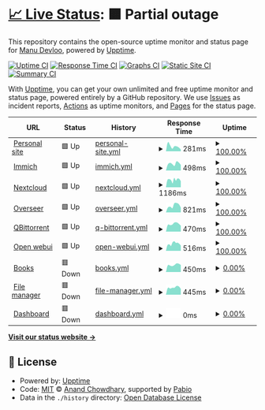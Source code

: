 # [📈 Live Status](https://Manu-Devloo.github.io/upptime): <!--live status--> **🟧 Partial outage**

This repository contains the open-source uptime monitor and status page for [Manu Devloo](www.manudevloo.com), powered by [Upptime](https://github.com/upptime/upptime).

[![Uptime CI](https://github.com/Manu-Devloo/upptime/workflows/Uptime%20CI/badge.svg)](https://github.com/Manu-Devloo/upptime/actions?query=workflow%3A%22Uptime+CI%22)
[![Response Time CI](https://github.com/Manu-Devloo/upptime/workflows/Response%20Time%20CI/badge.svg)](https://github.com/Manu-Devloo/upptime/actions?query=workflow%3A%22Response+Time+CI%22)
[![Graphs CI](https://github.com/Manu-Devloo/upptime/workflows/Graphs%20CI/badge.svg)](https://github.com/Manu-Devloo/upptime/actions?query=workflow%3A%22Graphs+CI%22)
[![Static Site CI](https://github.com/Manu-Devloo/upptime/workflows/Static%20Site%20CI/badge.svg)](https://github.com/Manu-Devloo/upptime/actions?query=workflow%3A%22Static+Site+CI%22)
[![Summary CI](https://github.com/Manu-Devloo/upptime/workflows/Summary%20CI/badge.svg)](https://github.com/Manu-Devloo/upptime/actions?query=workflow%3A%22Summary+CI%22)

With [Upptime](https://upptime.js.org), you can get your own unlimited and free uptime monitor and status page, powered entirely by a GitHub repository. We use [Issues](https://github.com/Manu-Devloo/upptime/issues) as incident reports, [Actions](https://github.com/Manu-Devloo/upptime/actions) as uptime monitors, and [Pages](https://Manu-Devloo.github.io/upptime) for the status page.

<!--start: status pages-->
<!-- This summary is generated by Upptime (https://github.com/upptime/upptime) -->
<!-- Do not edit this manually, your changes will be overwritten -->
<!-- prettier-ignore -->
| URL | Status | History | Response Time | Uptime |
| --- | ------ | ------- | ------------- | ------ |
| <img alt="" src="https://icons.duckduckgo.com/ip3/www.manudevloo.com.ico" height="13"> [Personal site](https://www.manudevloo.com) | 🟩 Up | [personal-site.yml](https://github.com/Manu-Devloo/upptime/commits/HEAD/history/personal-site.yml) | <details><summary><img alt="Response time graph" src="./graphs/personal-site/response-time-week.png" height="20"> 281ms</summary><br><a href="https://uptime.manudevloo.com/history/personal-site"><img alt="Response time 283" src="https://img.shields.io/endpoint?url=https%3A%2F%2Fraw.githubusercontent.com%2FManu-Devloo%2Fupptime%2FHEAD%2Fapi%2Fpersonal-site%2Fresponse-time.json"></a><br><a href="https://uptime.manudevloo.com/history/personal-site"><img alt="24-hour response time 321" src="https://img.shields.io/endpoint?url=https%3A%2F%2Fraw.githubusercontent.com%2FManu-Devloo%2Fupptime%2FHEAD%2Fapi%2Fpersonal-site%2Fresponse-time-day.json"></a><br><a href="https://uptime.manudevloo.com/history/personal-site"><img alt="7-day response time 281" src="https://img.shields.io/endpoint?url=https%3A%2F%2Fraw.githubusercontent.com%2FManu-Devloo%2Fupptime%2FHEAD%2Fapi%2Fpersonal-site%2Fresponse-time-week.json"></a><br><a href="https://uptime.manudevloo.com/history/personal-site"><img alt="30-day response time 351" src="https://img.shields.io/endpoint?url=https%3A%2F%2Fraw.githubusercontent.com%2FManu-Devloo%2Fupptime%2FHEAD%2Fapi%2Fpersonal-site%2Fresponse-time-month.json"></a><br><a href="https://uptime.manudevloo.com/history/personal-site"><img alt="1-year response time 292" src="https://img.shields.io/endpoint?url=https%3A%2F%2Fraw.githubusercontent.com%2FManu-Devloo%2Fupptime%2FHEAD%2Fapi%2Fpersonal-site%2Fresponse-time-year.json"></a></details> | <details><summary><a href="https://uptime.manudevloo.com/history/personal-site">100.00%</a></summary><a href="https://uptime.manudevloo.com/history/personal-site"><img alt="All-time uptime 100.00%" src="https://img.shields.io/endpoint?url=https%3A%2F%2Fraw.githubusercontent.com%2FManu-Devloo%2Fupptime%2FHEAD%2Fapi%2Fpersonal-site%2Fuptime.json"></a><br><a href="https://uptime.manudevloo.com/history/personal-site"><img alt="24-hour uptime 100.00%" src="https://img.shields.io/endpoint?url=https%3A%2F%2Fraw.githubusercontent.com%2FManu-Devloo%2Fupptime%2FHEAD%2Fapi%2Fpersonal-site%2Fuptime-day.json"></a><br><a href="https://uptime.manudevloo.com/history/personal-site"><img alt="7-day uptime 100.00%" src="https://img.shields.io/endpoint?url=https%3A%2F%2Fraw.githubusercontent.com%2FManu-Devloo%2Fupptime%2FHEAD%2Fapi%2Fpersonal-site%2Fuptime-week.json"></a><br><a href="https://uptime.manudevloo.com/history/personal-site"><img alt="30-day uptime 100.00%" src="https://img.shields.io/endpoint?url=https%3A%2F%2Fraw.githubusercontent.com%2FManu-Devloo%2Fupptime%2FHEAD%2Fapi%2Fpersonal-site%2Fuptime-month.json"></a><br><a href="https://uptime.manudevloo.com/history/personal-site"><img alt="1-year uptime 100.00%" src="https://img.shields.io/endpoint?url=https%3A%2F%2Fraw.githubusercontent.com%2FManu-Devloo%2Fupptime%2FHEAD%2Fapi%2Fpersonal-site%2Fuptime-year.json"></a></details>
| <img alt="" src="https://icons.duckduckgo.com/ip3/immich.manudevloo.com.ico" height="13"> [Immich](https://immich.manudevloo.com) | 🟩 Up | [immich.yml](https://github.com/Manu-Devloo/upptime/commits/HEAD/history/immich.yml) | <details><summary><img alt="Response time graph" src="./graphs/immich/response-time-week.png" height="20"> 498ms</summary><br><a href="https://uptime.manudevloo.com/history/immich"><img alt="Response time 623" src="https://img.shields.io/endpoint?url=https%3A%2F%2Fraw.githubusercontent.com%2FManu-Devloo%2Fupptime%2FHEAD%2Fapi%2Fimmich%2Fresponse-time.json"></a><br><a href="https://uptime.manudevloo.com/history/immich"><img alt="24-hour response time 607" src="https://img.shields.io/endpoint?url=https%3A%2F%2Fraw.githubusercontent.com%2FManu-Devloo%2Fupptime%2FHEAD%2Fapi%2Fimmich%2Fresponse-time-day.json"></a><br><a href="https://uptime.manudevloo.com/history/immich"><img alt="7-day response time 498" src="https://img.shields.io/endpoint?url=https%3A%2F%2Fraw.githubusercontent.com%2FManu-Devloo%2Fupptime%2FHEAD%2Fapi%2Fimmich%2Fresponse-time-week.json"></a><br><a href="https://uptime.manudevloo.com/history/immich"><img alt="30-day response time 508" src="https://img.shields.io/endpoint?url=https%3A%2F%2Fraw.githubusercontent.com%2FManu-Devloo%2Fupptime%2FHEAD%2Fapi%2Fimmich%2Fresponse-time-month.json"></a><br><a href="https://uptime.manudevloo.com/history/immich"><img alt="1-year response time 630" src="https://img.shields.io/endpoint?url=https%3A%2F%2Fraw.githubusercontent.com%2FManu-Devloo%2Fupptime%2FHEAD%2Fapi%2Fimmich%2Fresponse-time-year.json"></a></details> | <details><summary><a href="https://uptime.manudevloo.com/history/immich">100.00%</a></summary><a href="https://uptime.manudevloo.com/history/immich"><img alt="All-time uptime 99.41%" src="https://img.shields.io/endpoint?url=https%3A%2F%2Fraw.githubusercontent.com%2FManu-Devloo%2Fupptime%2FHEAD%2Fapi%2Fimmich%2Fuptime.json"></a><br><a href="https://uptime.manudevloo.com/history/immich"><img alt="24-hour uptime 100.00%" src="https://img.shields.io/endpoint?url=https%3A%2F%2Fraw.githubusercontent.com%2FManu-Devloo%2Fupptime%2FHEAD%2Fapi%2Fimmich%2Fuptime-day.json"></a><br><a href="https://uptime.manudevloo.com/history/immich"><img alt="7-day uptime 100.00%" src="https://img.shields.io/endpoint?url=https%3A%2F%2Fraw.githubusercontent.com%2FManu-Devloo%2Fupptime%2FHEAD%2Fapi%2Fimmich%2Fuptime-week.json"></a><br><a href="https://uptime.manudevloo.com/history/immich"><img alt="30-day uptime 99.96%" src="https://img.shields.io/endpoint?url=https%3A%2F%2Fraw.githubusercontent.com%2FManu-Devloo%2Fupptime%2FHEAD%2Fapi%2Fimmich%2Fuptime-month.json"></a><br><a href="https://uptime.manudevloo.com/history/immich"><img alt="1-year uptime 99.41%" src="https://img.shields.io/endpoint?url=https%3A%2F%2Fraw.githubusercontent.com%2FManu-Devloo%2Fupptime%2FHEAD%2Fapi%2Fimmich%2Fuptime-year.json"></a></details>
| <img alt="" src="https://icons.duckduckgo.com/ip3/nextcloud.manudevloo.com.ico" height="13"> [Nextcloud](https://nextcloud.manudevloo.com) | 🟩 Up | [nextcloud.yml](https://github.com/Manu-Devloo/upptime/commits/HEAD/history/nextcloud.yml) | <details><summary><img alt="Response time graph" src="./graphs/nextcloud/response-time-week.png" height="20"> 1186ms</summary><br><a href="https://uptime.manudevloo.com/history/nextcloud"><img alt="Response time 1740" src="https://img.shields.io/endpoint?url=https%3A%2F%2Fraw.githubusercontent.com%2FManu-Devloo%2Fupptime%2FHEAD%2Fapi%2Fnextcloud%2Fresponse-time.json"></a><br><a href="https://uptime.manudevloo.com/history/nextcloud"><img alt="24-hour response time 1387" src="https://img.shields.io/endpoint?url=https%3A%2F%2Fraw.githubusercontent.com%2FManu-Devloo%2Fupptime%2FHEAD%2Fapi%2Fnextcloud%2Fresponse-time-day.json"></a><br><a href="https://uptime.manudevloo.com/history/nextcloud"><img alt="7-day response time 1186" src="https://img.shields.io/endpoint?url=https%3A%2F%2Fraw.githubusercontent.com%2FManu-Devloo%2Fupptime%2FHEAD%2Fapi%2Fnextcloud%2Fresponse-time-week.json"></a><br><a href="https://uptime.manudevloo.com/history/nextcloud"><img alt="30-day response time 1245" src="https://img.shields.io/endpoint?url=https%3A%2F%2Fraw.githubusercontent.com%2FManu-Devloo%2Fupptime%2FHEAD%2Fapi%2Fnextcloud%2Fresponse-time-month.json"></a><br><a href="https://uptime.manudevloo.com/history/nextcloud"><img alt="1-year response time 1782" src="https://img.shields.io/endpoint?url=https%3A%2F%2Fraw.githubusercontent.com%2FManu-Devloo%2Fupptime%2FHEAD%2Fapi%2Fnextcloud%2Fresponse-time-year.json"></a></details> | <details><summary><a href="https://uptime.manudevloo.com/history/nextcloud">100.00%</a></summary><a href="https://uptime.manudevloo.com/history/nextcloud"><img alt="All-time uptime 99.31%" src="https://img.shields.io/endpoint?url=https%3A%2F%2Fraw.githubusercontent.com%2FManu-Devloo%2Fupptime%2FHEAD%2Fapi%2Fnextcloud%2Fuptime.json"></a><br><a href="https://uptime.manudevloo.com/history/nextcloud"><img alt="24-hour uptime 100.00%" src="https://img.shields.io/endpoint?url=https%3A%2F%2Fraw.githubusercontent.com%2FManu-Devloo%2Fupptime%2FHEAD%2Fapi%2Fnextcloud%2Fuptime-day.json"></a><br><a href="https://uptime.manudevloo.com/history/nextcloud"><img alt="7-day uptime 100.00%" src="https://img.shields.io/endpoint?url=https%3A%2F%2Fraw.githubusercontent.com%2FManu-Devloo%2Fupptime%2FHEAD%2Fapi%2Fnextcloud%2Fuptime-week.json"></a><br><a href="https://uptime.manudevloo.com/history/nextcloud"><img alt="30-day uptime 100.00%" src="https://img.shields.io/endpoint?url=https%3A%2F%2Fraw.githubusercontent.com%2FManu-Devloo%2Fupptime%2FHEAD%2Fapi%2Fnextcloud%2Fuptime-month.json"></a><br><a href="https://uptime.manudevloo.com/history/nextcloud"><img alt="1-year uptime 99.30%" src="https://img.shields.io/endpoint?url=https%3A%2F%2Fraw.githubusercontent.com%2FManu-Devloo%2Fupptime%2FHEAD%2Fapi%2Fnextcloud%2Fuptime-year.json"></a></details>
| <img alt="" src="https://icons.duckduckgo.com/ip3/request.manudevloo.com.ico" height="13"> [Overseer](https://request.manudevloo.com) | 🟩 Up | [overseer.yml](https://github.com/Manu-Devloo/upptime/commits/HEAD/history/overseer.yml) | <details><summary><img alt="Response time graph" src="./graphs/overseer/response-time-week.png" height="20"> 821ms</summary><br><a href="https://uptime.manudevloo.com/history/overseer"><img alt="Response time 1030" src="https://img.shields.io/endpoint?url=https%3A%2F%2Fraw.githubusercontent.com%2FManu-Devloo%2Fupptime%2FHEAD%2Fapi%2Foverseer%2Fresponse-time.json"></a><br><a href="https://uptime.manudevloo.com/history/overseer"><img alt="24-hour response time 769" src="https://img.shields.io/endpoint?url=https%3A%2F%2Fraw.githubusercontent.com%2FManu-Devloo%2Fupptime%2FHEAD%2Fapi%2Foverseer%2Fresponse-time-day.json"></a><br><a href="https://uptime.manudevloo.com/history/overseer"><img alt="7-day response time 821" src="https://img.shields.io/endpoint?url=https%3A%2F%2Fraw.githubusercontent.com%2FManu-Devloo%2Fupptime%2FHEAD%2Fapi%2Foverseer%2Fresponse-time-week.json"></a><br><a href="https://uptime.manudevloo.com/history/overseer"><img alt="30-day response time 782" src="https://img.shields.io/endpoint?url=https%3A%2F%2Fraw.githubusercontent.com%2FManu-Devloo%2Fupptime%2FHEAD%2Fapi%2Foverseer%2Fresponse-time-month.json"></a><br><a href="https://uptime.manudevloo.com/history/overseer"><img alt="1-year response time 1030" src="https://img.shields.io/endpoint?url=https%3A%2F%2Fraw.githubusercontent.com%2FManu-Devloo%2Fupptime%2FHEAD%2Fapi%2Foverseer%2Fresponse-time-year.json"></a></details> | <details><summary><a href="https://uptime.manudevloo.com/history/overseer">100.00%</a></summary><a href="https://uptime.manudevloo.com/history/overseer"><img alt="All-time uptime 97.35%" src="https://img.shields.io/endpoint?url=https%3A%2F%2Fraw.githubusercontent.com%2FManu-Devloo%2Fupptime%2FHEAD%2Fapi%2Foverseer%2Fuptime.json"></a><br><a href="https://uptime.manudevloo.com/history/overseer"><img alt="24-hour uptime 100.00%" src="https://img.shields.io/endpoint?url=https%3A%2F%2Fraw.githubusercontent.com%2FManu-Devloo%2Fupptime%2FHEAD%2Fapi%2Foverseer%2Fuptime-day.json"></a><br><a href="https://uptime.manudevloo.com/history/overseer"><img alt="7-day uptime 100.00%" src="https://img.shields.io/endpoint?url=https%3A%2F%2Fraw.githubusercontent.com%2FManu-Devloo%2Fupptime%2FHEAD%2Fapi%2Foverseer%2Fuptime-week.json"></a><br><a href="https://uptime.manudevloo.com/history/overseer"><img alt="30-day uptime 100.00%" src="https://img.shields.io/endpoint?url=https%3A%2F%2Fraw.githubusercontent.com%2FManu-Devloo%2Fupptime%2FHEAD%2Fapi%2Foverseer%2Fuptime-month.json"></a><br><a href="https://uptime.manudevloo.com/history/overseer"><img alt="1-year uptime 97.35%" src="https://img.shields.io/endpoint?url=https%3A%2F%2Fraw.githubusercontent.com%2FManu-Devloo%2Fupptime%2FHEAD%2Fapi%2Foverseer%2Fuptime-year.json"></a></details>
| <img alt="" src="https://icons.duckduckgo.com/ip3/torrent.manudevloo.com.ico" height="13"> [QBittorrent](https://torrent.manudevloo.com) | 🟩 Up | [q-bittorrent.yml](https://github.com/Manu-Devloo/upptime/commits/HEAD/history/q-bittorrent.yml) | <details><summary><img alt="Response time graph" src="./graphs/q-bittorrent/response-time-week.png" height="20"> 470ms</summary><br><a href="https://uptime.manudevloo.com/history/q-bittorrent"><img alt="Response time 435" src="https://img.shields.io/endpoint?url=https%3A%2F%2Fraw.githubusercontent.com%2FManu-Devloo%2Fupptime%2FHEAD%2Fapi%2Fq-bittorrent%2Fresponse-time.json"></a><br><a href="https://uptime.manudevloo.com/history/q-bittorrent"><img alt="24-hour response time 551" src="https://img.shields.io/endpoint?url=https%3A%2F%2Fraw.githubusercontent.com%2FManu-Devloo%2Fupptime%2FHEAD%2Fapi%2Fq-bittorrent%2Fresponse-time-day.json"></a><br><a href="https://uptime.manudevloo.com/history/q-bittorrent"><img alt="7-day response time 470" src="https://img.shields.io/endpoint?url=https%3A%2F%2Fraw.githubusercontent.com%2FManu-Devloo%2Fupptime%2FHEAD%2Fapi%2Fq-bittorrent%2Fresponse-time-week.json"></a><br><a href="https://uptime.manudevloo.com/history/q-bittorrent"><img alt="30-day response time 480" src="https://img.shields.io/endpoint?url=https%3A%2F%2Fraw.githubusercontent.com%2FManu-Devloo%2Fupptime%2FHEAD%2Fapi%2Fq-bittorrent%2Fresponse-time-month.json"></a><br><a href="https://uptime.manudevloo.com/history/q-bittorrent"><img alt="1-year response time 450" src="https://img.shields.io/endpoint?url=https%3A%2F%2Fraw.githubusercontent.com%2FManu-Devloo%2Fupptime%2FHEAD%2Fapi%2Fq-bittorrent%2Fresponse-time-year.json"></a></details> | <details><summary><a href="https://uptime.manudevloo.com/history/q-bittorrent">100.00%</a></summary><a href="https://uptime.manudevloo.com/history/q-bittorrent"><img alt="All-time uptime 98.15%" src="https://img.shields.io/endpoint?url=https%3A%2F%2Fraw.githubusercontent.com%2FManu-Devloo%2Fupptime%2FHEAD%2Fapi%2Fq-bittorrent%2Fuptime.json"></a><br><a href="https://uptime.manudevloo.com/history/q-bittorrent"><img alt="24-hour uptime 100.00%" src="https://img.shields.io/endpoint?url=https%3A%2F%2Fraw.githubusercontent.com%2FManu-Devloo%2Fupptime%2FHEAD%2Fapi%2Fq-bittorrent%2Fuptime-day.json"></a><br><a href="https://uptime.manudevloo.com/history/q-bittorrent"><img alt="7-day uptime 100.00%" src="https://img.shields.io/endpoint?url=https%3A%2F%2Fraw.githubusercontent.com%2FManu-Devloo%2Fupptime%2FHEAD%2Fapi%2Fq-bittorrent%2Fuptime-week.json"></a><br><a href="https://uptime.manudevloo.com/history/q-bittorrent"><img alt="30-day uptime 100.00%" src="https://img.shields.io/endpoint?url=https%3A%2F%2Fraw.githubusercontent.com%2FManu-Devloo%2Fupptime%2FHEAD%2Fapi%2Fq-bittorrent%2Fuptime-month.json"></a><br><a href="https://uptime.manudevloo.com/history/q-bittorrent"><img alt="1-year uptime 98.10%" src="https://img.shields.io/endpoint?url=https%3A%2F%2Fraw.githubusercontent.com%2FManu-Devloo%2Fupptime%2FHEAD%2Fapi%2Fq-bittorrent%2Fuptime-year.json"></a></details>
| <img alt="" src="https://icons.duckduckgo.com/ip3/chat.manudevloo.com.ico" height="13"> [Open webui](https://chat.manudevloo.com) | 🟩 Up | [open-webui.yml](https://github.com/Manu-Devloo/upptime/commits/HEAD/history/open-webui.yml) | <details><summary><img alt="Response time graph" src="./graphs/open-webui/response-time-week.png" height="20"> 516ms</summary><br><a href="https://uptime.manudevloo.com/history/open-webui"><img alt="Response time 549" src="https://img.shields.io/endpoint?url=https%3A%2F%2Fraw.githubusercontent.com%2FManu-Devloo%2Fupptime%2FHEAD%2Fapi%2Fopen-webui%2Fresponse-time.json"></a><br><a href="https://uptime.manudevloo.com/history/open-webui"><img alt="24-hour response time 604" src="https://img.shields.io/endpoint?url=https%3A%2F%2Fraw.githubusercontent.com%2FManu-Devloo%2Fupptime%2FHEAD%2Fapi%2Fopen-webui%2Fresponse-time-day.json"></a><br><a href="https://uptime.manudevloo.com/history/open-webui"><img alt="7-day response time 516" src="https://img.shields.io/endpoint?url=https%3A%2F%2Fraw.githubusercontent.com%2FManu-Devloo%2Fupptime%2FHEAD%2Fapi%2Fopen-webui%2Fresponse-time-week.json"></a><br><a href="https://uptime.manudevloo.com/history/open-webui"><img alt="30-day response time 472" src="https://img.shields.io/endpoint?url=https%3A%2F%2Fraw.githubusercontent.com%2FManu-Devloo%2Fupptime%2FHEAD%2Fapi%2Fopen-webui%2Fresponse-time-month.json"></a><br><a href="https://uptime.manudevloo.com/history/open-webui"><img alt="1-year response time 567" src="https://img.shields.io/endpoint?url=https%3A%2F%2Fraw.githubusercontent.com%2FManu-Devloo%2Fupptime%2FHEAD%2Fapi%2Fopen-webui%2Fresponse-time-year.json"></a></details> | <details><summary><a href="https://uptime.manudevloo.com/history/open-webui">100.00%</a></summary><a href="https://uptime.manudevloo.com/history/open-webui"><img alt="All-time uptime 97.89%" src="https://img.shields.io/endpoint?url=https%3A%2F%2Fraw.githubusercontent.com%2FManu-Devloo%2Fupptime%2FHEAD%2Fapi%2Fopen-webui%2Fuptime.json"></a><br><a href="https://uptime.manudevloo.com/history/open-webui"><img alt="24-hour uptime 100.00%" src="https://img.shields.io/endpoint?url=https%3A%2F%2Fraw.githubusercontent.com%2FManu-Devloo%2Fupptime%2FHEAD%2Fapi%2Fopen-webui%2Fuptime-day.json"></a><br><a href="https://uptime.manudevloo.com/history/open-webui"><img alt="7-day uptime 100.00%" src="https://img.shields.io/endpoint?url=https%3A%2F%2Fraw.githubusercontent.com%2FManu-Devloo%2Fupptime%2FHEAD%2Fapi%2Fopen-webui%2Fuptime-week.json"></a><br><a href="https://uptime.manudevloo.com/history/open-webui"><img alt="30-day uptime 99.96%" src="https://img.shields.io/endpoint?url=https%3A%2F%2Fraw.githubusercontent.com%2FManu-Devloo%2Fupptime%2FHEAD%2Fapi%2Fopen-webui%2Fuptime-month.json"></a><br><a href="https://uptime.manudevloo.com/history/open-webui"><img alt="1-year uptime 97.84%" src="https://img.shields.io/endpoint?url=https%3A%2F%2Fraw.githubusercontent.com%2FManu-Devloo%2Fupptime%2FHEAD%2Fapi%2Fopen-webui%2Fuptime-year.json"></a></details>
| <img alt="" src="https://icons.duckduckgo.com/ip3/books.manudevloo.com.ico" height="13"> [Books](https://books.manudevloo.com) | 🟥 Down | [books.yml](https://github.com/Manu-Devloo/upptime/commits/HEAD/history/books.yml) | <details><summary><img alt="Response time graph" src="./graphs/books/response-time-week.png" height="20"> 450ms</summary><br><a href="https://uptime.manudevloo.com/history/books"><img alt="Response time 552" src="https://img.shields.io/endpoint?url=https%3A%2F%2Fraw.githubusercontent.com%2FManu-Devloo%2Fupptime%2FHEAD%2Fapi%2Fbooks%2Fresponse-time.json"></a><br><a href="https://uptime.manudevloo.com/history/books"><img alt="24-hour response time 562" src="https://img.shields.io/endpoint?url=https%3A%2F%2Fraw.githubusercontent.com%2FManu-Devloo%2Fupptime%2FHEAD%2Fapi%2Fbooks%2Fresponse-time-day.json"></a><br><a href="https://uptime.manudevloo.com/history/books"><img alt="7-day response time 450" src="https://img.shields.io/endpoint?url=https%3A%2F%2Fraw.githubusercontent.com%2FManu-Devloo%2Fupptime%2FHEAD%2Fapi%2Fbooks%2Fresponse-time-week.json"></a><br><a href="https://uptime.manudevloo.com/history/books"><img alt="30-day response time 448" src="https://img.shields.io/endpoint?url=https%3A%2F%2Fraw.githubusercontent.com%2FManu-Devloo%2Fupptime%2FHEAD%2Fapi%2Fbooks%2Fresponse-time-month.json"></a><br><a href="https://uptime.manudevloo.com/history/books"><img alt="1-year response time 572" src="https://img.shields.io/endpoint?url=https%3A%2F%2Fraw.githubusercontent.com%2FManu-Devloo%2Fupptime%2FHEAD%2Fapi%2Fbooks%2Fresponse-time-year.json"></a></details> | <details><summary><a href="https://uptime.manudevloo.com/history/books">0.00%</a></summary><a href="https://uptime.manudevloo.com/history/books"><img alt="All-time uptime 68.52%" src="https://img.shields.io/endpoint?url=https%3A%2F%2Fraw.githubusercontent.com%2FManu-Devloo%2Fupptime%2FHEAD%2Fapi%2Fbooks%2Fuptime.json"></a><br><a href="https://uptime.manudevloo.com/history/books"><img alt="24-hour uptime 0.00%" src="https://img.shields.io/endpoint?url=https%3A%2F%2Fraw.githubusercontent.com%2FManu-Devloo%2Fupptime%2FHEAD%2Fapi%2Fbooks%2Fuptime-day.json"></a><br><a href="https://uptime.manudevloo.com/history/books"><img alt="7-day uptime 0.00%" src="https://img.shields.io/endpoint?url=https%3A%2F%2Fraw.githubusercontent.com%2FManu-Devloo%2Fupptime%2FHEAD%2Fapi%2Fbooks%2Fuptime-week.json"></a><br><a href="https://uptime.manudevloo.com/history/books"><img alt="30-day uptime 0.00%" src="https://img.shields.io/endpoint?url=https%3A%2F%2Fraw.githubusercontent.com%2FManu-Devloo%2Fupptime%2FHEAD%2Fapi%2Fbooks%2Fuptime-month.json"></a><br><a href="https://uptime.manudevloo.com/history/books"><img alt="1-year uptime 67.68%" src="https://img.shields.io/endpoint?url=https%3A%2F%2Fraw.githubusercontent.com%2FManu-Devloo%2Fupptime%2FHEAD%2Fapi%2Fbooks%2Fuptime-year.json"></a></details>
| <img alt="" src="https://icons.duckduckgo.com/ip3/file.manudevloo.com.ico" height="13"> [File manager](https://file.manudevloo.com) | 🟥 Down | [file-manager.yml](https://github.com/Manu-Devloo/upptime/commits/HEAD/history/file-manager.yml) | <details><summary><img alt="Response time graph" src="./graphs/file-manager/response-time-week.png" height="20"> 445ms</summary><br><a href="https://uptime.manudevloo.com/history/file-manager"><img alt="Response time 557" src="https://img.shields.io/endpoint?url=https%3A%2F%2Fraw.githubusercontent.com%2FManu-Devloo%2Fupptime%2FHEAD%2Fapi%2Ffile-manager%2Fresponse-time.json"></a><br><a href="https://uptime.manudevloo.com/history/file-manager"><img alt="24-hour response time 558" src="https://img.shields.io/endpoint?url=https%3A%2F%2Fraw.githubusercontent.com%2FManu-Devloo%2Fupptime%2FHEAD%2Fapi%2Ffile-manager%2Fresponse-time-day.json"></a><br><a href="https://uptime.manudevloo.com/history/file-manager"><img alt="7-day response time 445" src="https://img.shields.io/endpoint?url=https%3A%2F%2Fraw.githubusercontent.com%2FManu-Devloo%2Fupptime%2FHEAD%2Fapi%2Ffile-manager%2Fresponse-time-week.json"></a><br><a href="https://uptime.manudevloo.com/history/file-manager"><img alt="30-day response time 475" src="https://img.shields.io/endpoint?url=https%3A%2F%2Fraw.githubusercontent.com%2FManu-Devloo%2Fupptime%2FHEAD%2Fapi%2Ffile-manager%2Fresponse-time-month.json"></a><br><a href="https://uptime.manudevloo.com/history/file-manager"><img alt="1-year response time 577" src="https://img.shields.io/endpoint?url=https%3A%2F%2Fraw.githubusercontent.com%2FManu-Devloo%2Fupptime%2FHEAD%2Fapi%2Ffile-manager%2Fresponse-time-year.json"></a></details> | <details><summary><a href="https://uptime.manudevloo.com/history/file-manager">0.00%</a></summary><a href="https://uptime.manudevloo.com/history/file-manager"><img alt="All-time uptime 82.45%" src="https://img.shields.io/endpoint?url=https%3A%2F%2Fraw.githubusercontent.com%2FManu-Devloo%2Fupptime%2FHEAD%2Fapi%2Ffile-manager%2Fuptime.json"></a><br><a href="https://uptime.manudevloo.com/history/file-manager"><img alt="24-hour uptime 0.00%" src="https://img.shields.io/endpoint?url=https%3A%2F%2Fraw.githubusercontent.com%2FManu-Devloo%2Fupptime%2FHEAD%2Fapi%2Ffile-manager%2Fuptime-day.json"></a><br><a href="https://uptime.manudevloo.com/history/file-manager"><img alt="7-day uptime 0.00%" src="https://img.shields.io/endpoint?url=https%3A%2F%2Fraw.githubusercontent.com%2FManu-Devloo%2Fupptime%2FHEAD%2Fapi%2Ffile-manager%2Fuptime-week.json"></a><br><a href="https://uptime.manudevloo.com/history/file-manager"><img alt="30-day uptime 0.00%" src="https://img.shields.io/endpoint?url=https%3A%2F%2Fraw.githubusercontent.com%2FManu-Devloo%2Fupptime%2FHEAD%2Fapi%2Ffile-manager%2Fuptime-month.json"></a><br><a href="https://uptime.manudevloo.com/history/file-manager"><img alt="1-year uptime 81.98%" src="https://img.shields.io/endpoint?url=https%3A%2F%2Fraw.githubusercontent.com%2FManu-Devloo%2Fupptime%2FHEAD%2Fapi%2Ffile-manager%2Fuptime-year.json"></a></details>
| <img alt="" src="https://icons.duckduckgo.com/ip3/flame.manudevloo.com.ico" height="13"> [Dashboard](https://flame.manudevloo.com) | 🟥 Down | [dashboard.yml](https://github.com/Manu-Devloo/upptime/commits/HEAD/history/dashboard.yml) | <details><summary><img alt="Response time graph" src="./graphs/dashboard/response-time-week.png" height="20"> 0ms</summary><br><a href="https://uptime.manudevloo.com/history/dashboard"><img alt="Response time 736" src="https://img.shields.io/endpoint?url=https%3A%2F%2Fraw.githubusercontent.com%2FManu-Devloo%2Fupptime%2FHEAD%2Fapi%2Fdashboard%2Fresponse-time.json"></a><br><a href="https://uptime.manudevloo.com/history/dashboard"><img alt="24-hour response time 0" src="https://img.shields.io/endpoint?url=https%3A%2F%2Fraw.githubusercontent.com%2FManu-Devloo%2Fupptime%2FHEAD%2Fapi%2Fdashboard%2Fresponse-time-day.json"></a><br><a href="https://uptime.manudevloo.com/history/dashboard"><img alt="7-day response time 0" src="https://img.shields.io/endpoint?url=https%3A%2F%2Fraw.githubusercontent.com%2FManu-Devloo%2Fupptime%2FHEAD%2Fapi%2Fdashboard%2Fresponse-time-week.json"></a><br><a href="https://uptime.manudevloo.com/history/dashboard"><img alt="30-day response time 0" src="https://img.shields.io/endpoint?url=https%3A%2F%2Fraw.githubusercontent.com%2FManu-Devloo%2Fupptime%2FHEAD%2Fapi%2Fdashboard%2Fresponse-time-month.json"></a><br><a href="https://uptime.manudevloo.com/history/dashboard"><img alt="1-year response time 810" src="https://img.shields.io/endpoint?url=https%3A%2F%2Fraw.githubusercontent.com%2FManu-Devloo%2Fupptime%2FHEAD%2Fapi%2Fdashboard%2Fresponse-time-year.json"></a></details> | <details><summary><a href="https://uptime.manudevloo.com/history/dashboard">0.00%</a></summary><a href="https://uptime.manudevloo.com/history/dashboard"><img alt="All-time uptime 38.55%" src="https://img.shields.io/endpoint?url=https%3A%2F%2Fraw.githubusercontent.com%2FManu-Devloo%2Fupptime%2FHEAD%2Fapi%2Fdashboard%2Fuptime.json"></a><br><a href="https://uptime.manudevloo.com/history/dashboard"><img alt="24-hour uptime 0.00%" src="https://img.shields.io/endpoint?url=https%3A%2F%2Fraw.githubusercontent.com%2FManu-Devloo%2Fupptime%2FHEAD%2Fapi%2Fdashboard%2Fuptime-day.json"></a><br><a href="https://uptime.manudevloo.com/history/dashboard"><img alt="7-day uptime 0.00%" src="https://img.shields.io/endpoint?url=https%3A%2F%2Fraw.githubusercontent.com%2FManu-Devloo%2Fupptime%2FHEAD%2Fapi%2Fdashboard%2Fuptime-week.json"></a><br><a href="https://uptime.manudevloo.com/history/dashboard"><img alt="30-day uptime 0.00%" src="https://img.shields.io/endpoint?url=https%3A%2F%2Fraw.githubusercontent.com%2FManu-Devloo%2Fupptime%2FHEAD%2Fapi%2Fdashboard%2Fuptime-month.json"></a><br><a href="https://uptime.manudevloo.com/history/dashboard"><img alt="1-year uptime 36.91%" src="https://img.shields.io/endpoint?url=https%3A%2F%2Fraw.githubusercontent.com%2FManu-Devloo%2Fupptime%2FHEAD%2Fapi%2Fdashboard%2Fuptime-year.json"></a></details>

<!--end: status pages-->

[**Visit our status website →**](https://Manu-Devloo.github.io/upptime)

## 📄 License

- Powered by: [Upptime](https://github.com/upptime/upptime)
- Code: [MIT](./LICENSE) © [Anand Chowdhary](https://anandchowdhary.com), supported by [Pabio](https://pabio.com)
- Data in the `./history` directory: [Open Database License](https://opendatacommons.org/licenses/odbl/1-0/)
